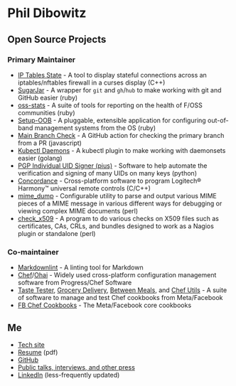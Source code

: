 # Phil Dibowitz

## Open Source Projects

### Primary Maintainer

- [IP Tables State](https://github.com/jaymzh/iptstate/) - A tool to display stateful connections across an iptables/nftables firewall in a curses display (C++)
- [SugarJar](https://github.com/jaymzh/sugarjar/) - A wrapper for `git` and `gh`/`hub` to make working with git and GitHub easier (ruby)
- [oss-stats](https://github.com/jaymzh/oss-stats/) - A suite of tools for reporting on the health of F/OSS communities (ruby)
- [Setup-OOB](https://github.com/jaymzh/setup-oob/) - A pluggable, extensible application for configuring out-of-band management systems from the OS (ruby)
- [Main Branch Check](https://github.com/jaymzh/main-branch-check-action) - A GitHub action for checking the primary branch from a PR (javascript)
- [Kubectl Daemons](https://github.com/jaymzh/kubectl-daemons) - A kubectl plugin to make working with daemonsets easier (golang)
- [PGP Individual UID Signer (pius)](https://github.com/jaymzh/pius/) - Software to help automate the verification and signing of many UIDs on many keys (python)
- [Concordance](https://github.com/jaymzh/concordance/) - Cross-platform software to program Logitech® Harmony™ universal remote controls (C/C++)
- [mime_dump](https://github.com/jaymzh/mime_dump/) - Configurable utility to parse and output various MIME pieces of a MIME message in various different ways for debugging or viewing complex MIME documents (perl)
- [check_x509](https://github.com/jaymzh/check_x509/) - A program to do various checks on X509 files such as certificates, CAs, CRLs, and bundles designed to work as a Nagios plugin or standalone (perl)

### Co-maintainer

- [Markdownlint](https://github.com/markdownlint/markdownlint/) - A linting tool for Markdown
- [Chef](https://github.com/chef/chef/)/[Ohai](https://github.com/chef/ohai/) - Widely used cross-platform configuration management software from Progress/Chef Software
- [Taste Tester](https://github.com/facebook/taste-tester/), [Grocery Delivery](https://github.com/facebook/grocery-delivery/), [Between Meals](https://github.com/facebook/between-meals/), and [Chef Utils](https://github.com/facebook/chef-utils/) - A suite of software to manage and test Chef cookbooks from Meta/Facebook
- [FB Chef Cookbooks](https://github.com/facebook/chef-cookbooks/) - The Meta/Facebook core cookbooks

## Me

- [Tech site](https://www.phildev.net/)
- [Resume](https://phildev.net/PhilDibowitzResume.pdf) (pdf)
- [GitHub](https://github.com/jaymzh/)
- [Public talks, interviews, and other press](https://www.phildev.net/press.html)
- [LinkedIn](https://www.linkedin.com/in/jaymzh/) (less-frequently updated)
